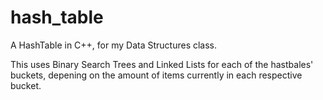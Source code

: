 # hash_table

A HashTable in C++, for my Data Structures class.

This uses Binary Search Trees and Linked Lists for each of the hastbales' buckets, depening on the amount of items currently in each respective bucket.
